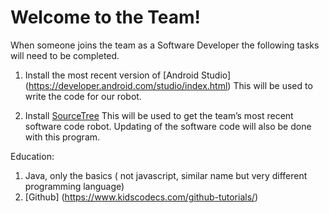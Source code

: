 # Welcome to the Team!

When someone joins the team as a Software Developer the following tasks will need to be completed.

1) Install the most recent version of [Android Studio] (https://developer.android.com/studio/index.html)  This will be used to write the code for our robot.

2) Install [SourceTree](https://www.sourcetreeapp.com/) This will be used to get the team’s most recent software code robot.  Updating of the software code will also be done with this program.







Education: 

1) Java, only the basics ( not javascript, similar name but very different programming language)
2) [Github] (https://www.kidscodecs.com/github-tutorials/) 
  





